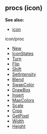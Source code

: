## procs (icon)
**See also:**
*   [icon](/ref/icon.md) 
<!-- -->
icon/proc
*   [New](/ref/icon/proc/New.md) 
*   [IconStates](/ref/icon/proc/IconStates.md) 
*   [Turn](/ref/icon/proc/Turn.md) 
*   [Flip](/ref/icon/proc/Flip.md) 
*   [Shift](/ref/icon/proc/Shift.md) 
*   [SetIntensity](/ref/icon/proc/SetIntensity.md) 
*   [Blend](/ref/icon/proc/Blend.md) 
*   [SwapColor](/ref/icon/proc/SwapColor.md) 
*   [DrawBox](/ref/icon/proc/DrawBox.md) 
*   [Insert](/ref/icon/proc/Insert.md) 
*   [MapColors](/ref/icon/proc/MapColors.md) 
*   [Scale](/ref/icon/proc/Scale.md) 
*   [Crop](/ref/icon/proc/Crop.md) 
*   [GetPixel](/ref/icon/proc/GetPixel.md) 
*   [Width](/ref/icon/proc/Width.md) 
*   [Height](/ref/icon/proc/Height.md) 
